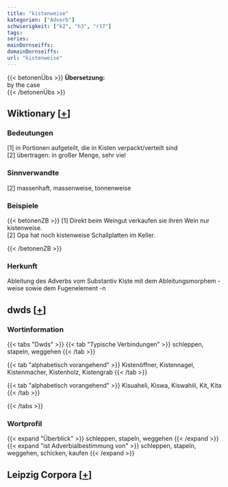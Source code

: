 ```yaml
---
title: "kistenweise"
kategorien: ["Adverb"]
schwierigkeit: ["k2", "h3", "r17"]
tags:
series:
mainDornseiffs:
domainDornseiffs:
url: "kistenweise"
---
```


{{< betonenÜbs >}}
**Übersetzung:**  
by the case  
{{< /betonenÜbs >}}

## Wiktionary [[+](https://de.wiktionary.org/wiki/kistenweise)]

### Bedeutungen
[1] in Portionen aufgeteilt, die in Kisten verpackt/verteilt sind  
[2] übertragen: in großer Menge, sehr viel  

### Sinnverwandte
[2] massenhaft, massenweise, tonnenweise  

### Beispiele
{{< betonenZB >}}
[1] Direkt beim Weingut verkaufen sie ihren Wein nur kistenweise.  
[2] Opa hat noch kistenweise Schallplatten im Keller.  

{{< /betonenZB >}}
### Herkunft
Ableitung des Adverbs vom Substantiv Kiste mit dem Ableitungsmorphem -weise sowie dem Fugenelement -n  



## dwds [[+](https://www.dwds.de/wb/kistenweise)]

### Wortinformation
{{< tabs "Dwds" >}}
{{< tab "Typische Verbindungen" >}}
schleppen, stapeln, weggehen
{{< /tab >}}

{{< tab "alphabetisch vorangehend" >}}
Kistenöffner, Kistennagel, Kistenmacher, Kistenholz, Kistengrab
{{< /tab >}}

{{< tab "alphabetisch vorangehend" >}}
Kisuaheli, Kiswa, Kiswahili, Kit, Kita
{{< /tab >}}

{{< /tabs >}}

### Wortprofil
{{< expand "Überblick" >}} schleppen, stapeln, weggehen {{< /expand >}}
{{< expand "ist Adverbialbestimmung von" >}} schleppen, stapeln, weggehen, schicken, kaufen {{< /expand >}}

## Leipzig Corpora [[+](https://corpora.uni-leipzig.de/en/res?word=kistenweise&corpusId=deu_newscrawl-public_2018)]


